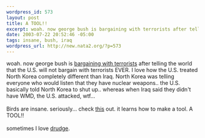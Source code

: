 ```yaml
--- 
wordpress_id: 573
layout: post
title: A TOOL!!
excerpt: woah. now george bush is bargaining with terrorists after telling the world that the U.S. will not bargain with terrorists EVER. I love how the U.S. treated North Korea completely different than Iraq. North Korea was telling everyone who would listen that they have nuclear weapons.. the U.S. basically told North Kor...
date: 2003-07-22 20:52:46 -05:00
tags: insane, bush, iraq
wordpress_url: http://new.nata2.org/?p=573
---
```

woah. now george bush is <a href="http://www.washingtonpost.com/wp-dyn/articles/A25824-2003Jul21.html">bargaining with terrorists</a> after telling the world that the U.S. will not bargain with terrorists EVER. I love how the U.S. treated North Korea completely different than Iraq. North Korea was telling everyone who would listen that they have nuclear weapons.. the U.S. basically told North Korea to shut up.. whereas when Iraq said they didn't have WMD, the U.S. attacked, wtf... <br/><br/>
Birds are insane. seriously... check <a href="http://www.sciencemag.org/feature/data/crow/weirmovie.mov">this</a> out. it learns how to make a tool. A TOOL!!<br/><Br>
sometimes I love <a href="http://drudgereport.com/flashbp.htm">drudge</a>.
